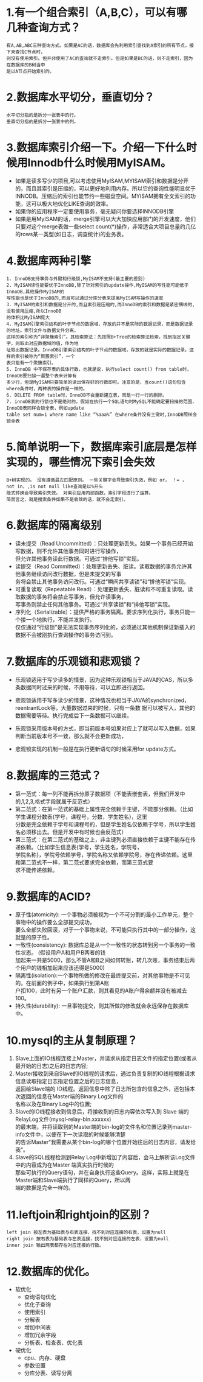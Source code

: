 # 1.有一个组合索引（A,B,C），可以有哪几种查询方式？
    有A,AB,ABC三种查询方式。如果是AC的话，数据库会先利用索引查找到A索引的所有节点，接下来查找C节点时，
    则没有使用索引。但并非使用了AC的查询就不走索引。但是如果是BC的话，则不走索引，因为在数据库的B树当中
    是以A节点开始索引的。
    
# 2.数据库水平切分，垂直切分？
    水平切分指的是拆分一张表中的行。
    垂直切分指的是拆分一张表中的列。
    
# 3.数据库索引介绍一下。介绍一下什么时候用Innodb什么时候用MyISAM。
  - 如果是读多写少的项目,可以考虑使用MyISAM,MYISAM索引和数据是分开的，而且其索引是压缩的，可以更好地利用内存。所以它的查询性能明显优于INNODB。压缩后的索引也能节约一些磁盘空间。MYISAM拥有全文索引的功能，这可以极大地优化LIKE查询的效率。
  - 如果你的应用程序一定要使用事务，毫无疑问你要选择INNODB引擎
  - 如果是用MyISAM的话，merge引擎可以大大加快应用部门的开发速度，他们只要对这个merge表做一些select 
  count(*)操作，非常适合大项目总量约几亿的rows某一类型(如日志，调查统计)的业务表。

# 4.数据库两种引擎

    1. InnoDB支持事务与外键和行级锁,MyISAM不支持(最主要的差别)
    2. MyISAM读性能要优于InnoDB,除了针对索引的update操作,MyISAM的写性能可能低于InnoDB,其他操作MyISAM的
    写性能也是优于InnoDB的,而且可以通过分库分表来提高MyISAM写操作的速度
    3. MyISAM的索引和数据是分开的,而且索引是压缩的,而InnoDB的索引和数据是紧密捆绑的,没有使用压缩,所以InnoDB
    的体积比MyISAM庞大
    4. MyISAM引擎索引结构的叶子节点的数据域，存放的并不是实际的数据记录，而是数据记录的地址。索引文件与数据文件分离，
    这样的索引称为“非聚簇索引”。其检索算法：先按照B+Tree的检索算法检索，找到指定关键字，则取出对应数据域的值，作为地
    址取出数据记录。InnoDB引擎索引结构的叶子节点的数据域，存放的就是实际的数据记录。这样的索引被称为“聚簇索引”，一个
    表只能有一个聚簇索引。
    5. InnoDB 中不保存表的具体行数，也就是说，执行select count() from table时，InnoDB要扫描一遍整个表来计算有
    多少行，但是MyISAM只要简单的读出保存好的行数即可。注意的是，当count()语句包含 where条件时，两种表的操作是一样的。
    6. DELETE FROM table时，InnoDB不会重新建立表，而是一行一行的删除。
    7. innoDB表的行锁也不是绝对的，假如在执行一个SQL语句时MySQL不能确定要扫描的范围，InnoDB表同样会锁全表，例如update
    table set num=1 where name like “%aaa%” 在where条件没有主键时,InnoDB照样会锁全表
    
    
    
# 5.简单说明一下，数据库索引底层是怎样实现的，哪些情况下索引会失效 

    B+树实现的。 没有遵循最左匹配原则。 一些关键字会导致索引失效，例如 or， ！= ， not in，,is not null like查询是以%开头
    隐式转换会导致索引失效。 对索引应用内部函数，索引字段进行了运算。
    简而言之，就是搜索条件如果不是收敛的话，就不会走索引。
    
    
# 6.数据库的隔离级别
- 读未提交（Read Uncommitted）：只处理更新丢失。如果一个事务已经开始写数据，则不允许其他事务同时进行写操作，  
但允许其他事务读此行数据。可通过“排他写锁”实现。
- 读提交（Read Committed）：处理更新丢失、脏读。读取数据的事务允许其他事务继续访问改行数据，但是未提交的写事  
务将会禁止其他事务访问改行。可通过“瞬间共享读锁”和“排他写锁”实现。
- 可重复读取（Repeatable Read）：处理更新丢失、脏读和不可重复读取。读取数据的事务将会禁止写事务，但允许读事务，  
写事务则禁止任何其他事务。可通过“共享读锁”和“排他写锁”实现。
- 序列化（Serializable）：提供严格的事务隔离。要求序列化执行，事务只能一个接一个地执行，不能并发执行。  
仅仅通过“行级锁”是无法实现事务序列化的，必须通过其他机制保证新插入的数据不会被刚执行查询操作的事务访问到。


# 7.数据库的乐观锁和悲观锁？
- 乐观锁适用于写少读多的情景，因为这种乐观锁相当于JAVA的CAS，所以多条数据同时过来的时候，不用等待，可以立即进行返回。
- 悲观锁适用于写多读少的情景，这种情况也相当于JAVA的synchronized，reentrantLock等，大量数据过来的时候，只有一条数
据可以被写入，其他的数据需要等待。执行完成后下一条数据可以继续。

- 乐观锁采用版本号的方式，即当前版本号如果对应上了就可以写入数据，如果判断当前版本号不一致，那么就不会更新成功，
- 悲观锁实现的机制一般是在执行更新语句的时候采用for update方式。


# 8.数据库的三范式？
  - 第一范式：每一列不能再拆分原子数据项（不能表嵌套表，但我们开发中的,1,2,3,格式字段就属于反范式）
  - 第二范式：在第一范式的基础上属性完全依赖于主键，不能部分依赖。（比如学生课程分数表{学号，课程号，分数，学生姓名}，这里  
  分数是完全依赖于学号和课程号的，但是学生姓名仅依赖于学号，所以学生姓名必须移出去。但是开发中有时候也会反范式）
  - 第三范式：在第二范式的基础之上，非主键列必须直接依赖于主键不能存在传递依赖。（比如学生信息表{学号，学生姓名，学院号，  
  学院名称}，学院号依赖学号，学院名称又依赖学院号，存在传递依赖。这里和第二范式不一样，第二范式要求完全依赖，而第三范式要  
  求不能传递依赖。
  
  
# 9.数据库的ACID?

- 原子性(atomicity): 一个事物必须被视为一个不可分割的最小工作单元，整个事物中的操作要么全部提交成功，  
要么全部失败回滚，对于一个事物来说，不可能只执行其中的一部分操作，这就是的原子性。  
- 一致性(consistency): 数据库总是从一个一致性的状态转到另一个事务的一致性状态。 (假设用户A和用户B两者的钱  
加起来一共是5000，那么不管A和B之间如何转账，转几次账，事务结束后两个用户的钱相加起来应该还得是5000)
- 隔离性(isolation):一个事物所做的修改在最终提交前，对其他事物是不可见的。在前面的例子中，如果执行到第A账  
户扣100，此时有另一个账户汇款，则其看见的A账户得余额并没有被减去100。 
- 持久性(durability): 一旦事物提交，则其所做的修改就会永远保存在数据库中。 


# 10.mysql的主从复制原理？
1. Slave上面的IO线程连接上Master，并请求从指定日志文件的指定位置(或者从最开始的日志)之后的日志内容;
2. Master接收到来自Slave的IO线程的请求后，通过负责复制的IO线程根据请求信息读取指定日志指定位置之后的日志信息，  
返回给Slave端的 IO线程。返回信息中除了日志所包含的信息之外，还包括本次返回的信息在Master端的Binary Log文件的  
名称以及在Binary Log中的位置;
3. Slave的IO线程接收到信息后，将接收到的日志内容依次写入到 Slave 端的RelayLog文件(mysql-relay-bin.xxxxxx)  
的最末端，并将读取到的Master端的bin-log的文件名和位置记录到master-info文件中，以便在下一次读取的时候能够清楚  
的告诉Master“我需要从某个bin-log的哪个位置开始往后的日志内容，请发给我”。
4. Slave的SQL线程检测到Relay Log中新增加了内容后，会马上解析该Log文件中的内容成为在Master 端真实执行时候的  
那些可执行的Query语句，并在自身执行这些Query。这样，实际上就是在Master端和Slave端执行了同样的Query，所以两  
端的数据是完全一样的。


# 11.leftjoin和rightjoin的区别？
    left join 按左表为基础表与右表连接，找不到对应连接的右表，设置为null
    right join 按右表为基础表与左表连接，找不到对应连接的左表，设置为null
    inner join 输出两表都存在对应连接的行数。
    
# 12.数据库的优化。
- 软优化
    - 查询语句优化
    - 优化子查询
    - 使用索引
    - 分解表
    - 增加中间表
    - 增加冗余字段
    - 分析表、检查表、优化表
- 硬优化
    - cpu、内存、硬盘
    - 参数设置
    - 分库分表、读写分离
    
